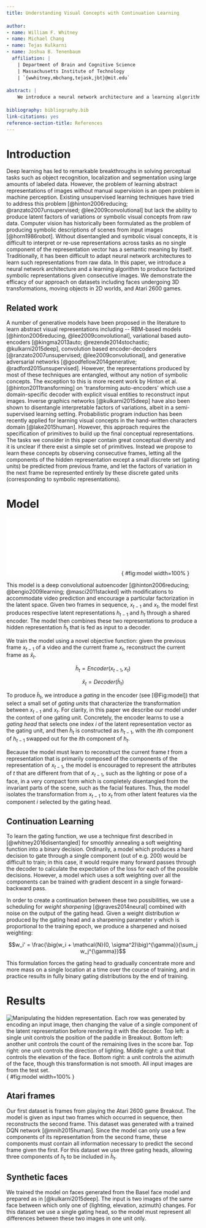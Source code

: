 ```yaml
---
title: Understanding Visual Concepts with Continuation Learning

author:
- name: William F. Whitney
- name: Michael Chang
- name: Tejas Kulkarni
- name: Joshua B. Tenenbaum
  affiliation: |
    | Department of Brain and Cognitive Science
    | Massachusetts Institute of Technology
    | `{wwhitney,mbchang,tejask,jbt}@mit.edu`

abstract: |
    We introduce a neural network architecture and a learning algorithm to produce factorized symbolic representations. We propose to learn these concepts by observing consecutive frames, letting all the components of the hidden representation except a small discrete set (gating units) be predicted from previous frame, and let the factors of variation in the next frame be represented entirely by these discrete gated units (corresponding to symbolic representations). We demonstrate the efficacy of our approach on datasets of faces undergoing 3D transformations and Atari 2600 games.

bibliography: bibliography.bib
link-citations: yes
reference-section-title: References
---
```



# Introduction

<!--Deep learning has experienced great success in unsupervised learning representations of images that aid in the performance of tasks such as classification, object localization, and captioning. However, the representations produced by most deep learning techniques are highly entangled, without any notion of symbolic concepts. This makes these representations difficult to interpret or reuse as no single component of the representation vector has meaning by itself.

According to [@bengio2013representation], one key property of a good representation is that it should _disentangle the factors of variation_; that is, independent explanatory factors which occur together only occasionally should be represented distinctly. In this note we describe a model which is trained totally unsupervised, yet which is able to learn a factorization of videos into simple, easily interpretable concepts.
-->
Deep learning has led to remarkable breakthroughs in solving perceptual tasks such as object recognition, localization and segmentation using large amounts of labeled data. However, the problem of learning abstract representations of images without manual supervision is an open problem in machine perception. Existing unsupervised learning techniques have tried to address this problem [@hinton2006reducing; @ranzato2007unsupervised; @lee2009convolutional] but lack the ability to produce latent factors of variations or symbolic visual concepts from raw data. Computer vision has historically been formulated as the problem of producing symbolic descriptions of scenes from input images [@horn1986robot]. Without disentangled and symbolic visual concepts, it is difficult to interpret or re-use representations across tasks as no single component of the representation vector has a semantic meaning by itself. Traditionally, it has been difficult to adapt neural network architectures to learn such representations from raw data. In this paper, we introduce a neural network architecture and a learning algorithm to produce factorized symbolic representations given consecutive images. We demonstrate the efficacy of our approach on datasets including faces undergoing 3D transformations, moving objects in 2D worlds, and Atari 2600 games.

## Related work

A number of generative models have been proposed in the literature to learn abstract visual representations including -- RBM-based models [@hinton2006reducing, @lee2009convolutional], variational based auto-encoders [@kingma2013auto; @rezende2014stochastic; @kulkarni2015deep], convolution based encoder-decoders [@ranzato2007unsupervised; @lee2009convolutional], and generative adversarial networks [@goodfellow2014generative; @radford2015unsupervised]. However, the representations produced by most of these techniques are entangled, without any notion of symbolic concepts. The exception to this is more recent work by Hinton et al. [@hinton2011transforming] on 'transforming auto-encoders' which use a domain-specific decoder with explicit visual entities to reconstruct input images. Inverse graphics networks [@kulkarni2015deep] have also been shown to disentangle interpretable factors of variations, albeit in a semi-supervised learning setting. Probabilistic program induction has been recently applied for learning visual concepts in the hand-written characters domain [@lake2015human]. However, this approach requires the specification of primitives to build up the final conceptual representations. The tasks we consider in this paper contain great conceptual diversity and it is unclear if there exist a simple set of primitives. Instead we propose to learn these concepts by observing consecutive frames, letting all the components of the hidden representation except a small discrete set (gating units) be predicted from previous frame, and let the factors of variation in the next frame be represented entirely by these discrete gated units (corresponding to symbolic representations).

<!-- [A representation that naturally extends / generalized itself to the temporal domain without explicit training on sequences] -->

# Model

![The gated model. Each frame encoder produces a representation from its input. The gating head examines both these representations, then picks one component from the encoding of time $t$ to pass through the gate. All other components of the hidden representation are from the encoding of time $t-1$. As a result, each frame encoder predicts what it can about the next frame and encodes the "unpredictable" parts of the frame into one component.](figures/model.pdf){ #fig:model width=100% }

This model is a deep convolutional autoencoder [@hinton2006reducing; @bengio2009learning; @masci2011stacked] with modifications to accommodate video prediction and encourage a particular factorization in the latent space. Given two frames in sequence, $x_{t-1}$ and $x_{t}$, the model first produces respective latent representations $h_{t-1}$ and $h_t$ through a shared encoder. The model then combines these two representations to produce a hidden representation $\tilde{h}_{t}$ that is fed as input to a decoder.

 We train the model using a novel objective function: given the previous frame $x_{t-1}$ of a video and the current frame $x_{t}$, reconstruct the current frame as $\hat{x}_{t}$.

$$\tilde{h}_{t} = Encoder(x_{t-1}, x_{t})$$

$$\hat{x}_{t} = Decoder(\tilde{h}_{t})$$

To produce $\tilde{h}_{t}$, we introduce a _gating_ in the encoder (see [@Fig:model]) that select a small set of _gating units_ that characterize the transformation <!-- better terminology --> between $x_{t-1}$ and $x_t$. For clarity, in this paper we describe our model   under the context of one gating unit. Concretely, the encoder learns to use a _gating head_ that selects one index $i$ of the latent representation vector as the gating unit, and then $\tilde{h}_{t}$ is constructed as $h_{t-1}$, with the $i$th component of $h_{t-1}$ swapped out for the $i$th component of $h_t$.

Because the model must learn to reconstruct the current frame $t$ from a representation that is primarily composed of the components of the representation of $x_{t-1}$, the model is encouraged to represent the attributes of $t$ that are different from that of $x_{t-1}$, such as the lighting or pose of a face, in a very compact form which is completely disentangled from the invariant parts of the scene, such as the facial features. Thus, the model isolates the transformation from $x_{t-1}$ to $x_{t}$ from other latent features via the component $i$ selected by the gating head.



<!-- This forces the model to represent the events which are unpredictable, such as the action of an agent or a random event in a game, in a very compact form which is completely disentangled from the predictable parts of the scene, such as the background. -->


## Continuation Learning

To learn the gating function, we use a technique first described in [@whitney2016disentangled] for smoothly annealing a soft weighting function into a binary decision. Ordinarily, a model which produces a hard decision to gate through a single component (out of e.g. 200) would be difficult to train; in this case, it would require many forward passes through the decoder to calculate the expectation of the loss for each of the possible decisions. However, a model which uses a soft weighting over all the components can be trained with gradient descent in a single forward-backward pass.

In order to create a continuation between these two possibilities, we use a scheduling for _weight sharpening_ [@graves2014neural] combined with noise on the output of the gating head. Given a weight distribution $w$ produced by the gating head and a sharpening parameter $\gamma$ which is proportional to the training epoch, we produce a sharpened and noised weighting:

$$w_i' = \frac{\big(w_i + \mathcal{N}(0, \sigma^2)\big)^{\gamma}}{\sum_j w_j^{\gamma}}$$

This formulation forces the gating head to gradually concentrate more and more mass on a single location at a time over the course of training, and in practice results in fully binary gating distributions by the end of training.



# Results

![**Manipulating the hidden representation.** Each row was generated by encoding an input image, then changing the value of a single component of the latent representation before rendering it with the decoder. **Top left:** a single unit controls the position of the paddle in Breakout. **Bottom left:** another unit controls the count of the remaining lives in the score bar. **Top right:** one unit controls the direction of lighting. **Middle right:** a unit that controls the elevation of the face. **Bottom right:** a unit controls the azimuth of the face, though this transformation is not smooth. All input images are from the test set.](figures/generalizations.png){ #fig:model width=100% }

## Atari frames

Our first dataset is frames from playing the Atari 2600 game Breakout. The model is given as input two frames which occurred in sequence, then reconstructs the second frame. This dataset was generated with a trained DQN network [@mnih2015human]. Since the model can only use a few components of its representation from the second frame, these components must contain all information necessary to predict the second frame given the first. For this dataset we use three gating heads, allowing three components of $h_t$ to be included in $\tilde{h}_t$.


## Synthetic faces

We trained the model on faces generated from the Basel face model and prepared as in [@kulkarni2015deep]. The input is two images of the same face between which only one of {lighting, elevation, azimuth} changes. For this dataset we use a single gating head, so the model must represent all differences between these two images in one unit only.


<!-- seeems like these are temporal "features" -->







<!-- References will be inserted automatically -->
